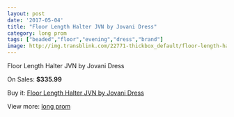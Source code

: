 ```yaml
---
layout: post
date: '2017-05-04'
title: "Floor Length Halter JVN by Jovani Dress"
category: long prom
tags: ["beaded","floor","evening","dress","brand"]
image: http://img.transblink.com/22771-thickbox_default/floor-length-halter-jvn-by-jovani-dress.jpg
---
```

Floor Length Halter JVN by Jovani Dress

On Sales: **$335.99**
<a href="https://www.transblink.com/en/long-prom/7236-floor-length-halter-jvn-by-jovani-dress.html"><amp-img layout="responsive" width="600" height="600" src="//img.transblink.com/22771-thickbox_default/floor-length-halter-jvn-by-jovani-dress.jpg" alt="Floor Length Halter JVN by Jovani Dress 0" /></a>
<a href="https://www.transblink.com/en/long-prom/7236-floor-length-halter-jvn-by-jovani-dress.html"><amp-img layout="responsive" width="600" height="600" src="//img.transblink.com/22772-thickbox_default/floor-length-halter-jvn-by-jovani-dress.jpg" alt="Floor Length Halter JVN by Jovani Dress 1" /></a>

Buy it: [Floor Length Halter JVN by Jovani Dress](https://www.transblink.com/en/long-prom/7236-floor-length-halter-jvn-by-jovani-dress.html "Floor Length Halter JVN by Jovani Dress")

View more: [long prom](https://www.transblink.com/en/58-long-prom "long prom")